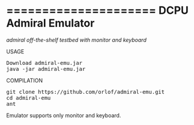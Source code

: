 =====================
DCPU Admiral Emulator
=====================

<i>admiral off-the-shelf testbed with monitor and keyboard</i>

USAGE

<pre>
Download admiral-emu.jar
java -jar admiral-emu.jar
</pre>

COMPILATION

<pre>
git clone https://github.com/orlof/admiral-emu.git
cd admiral-emu
ant
</pre>

Emulator supports only monitor and keyboard.
